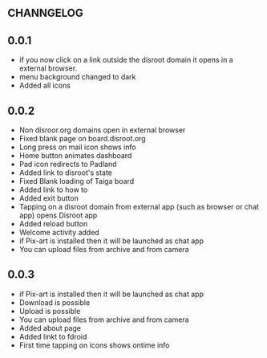 ## CHANNGELOG


## 0.0.1

* if you now click on a link outside the disroot domain it opens in a external browser.
* menu background changed to dark
* Added all icons

## 0.0.2

* Non disroor.org domains open in external browser
* Fixed blank page on board.disroot.org
* Long press on mail icon shows info
* Home button animates dashboard
* Pad icon redirects to Padland
* Added link to disroot's state
* Fixed Blank loading of Taiga board
* Added link to how to
* Added exit button
* Tapping on a disroot domain from external app (such as browser or chat app) opens Disroot app
* Added reload button
* Welcome activity added
* if Pix-art is installed  then it will be launched as chat app
* You can upload files from archive and from camera

## 0.0.3
* if Pix-art is installed  then it will be launched as chat app
* Download is possible
* Upload is possible
* You can upload files from archive and from camera
* Added about page
* Added linkt to fdroid
* First time tapping on icons shows ontime info


